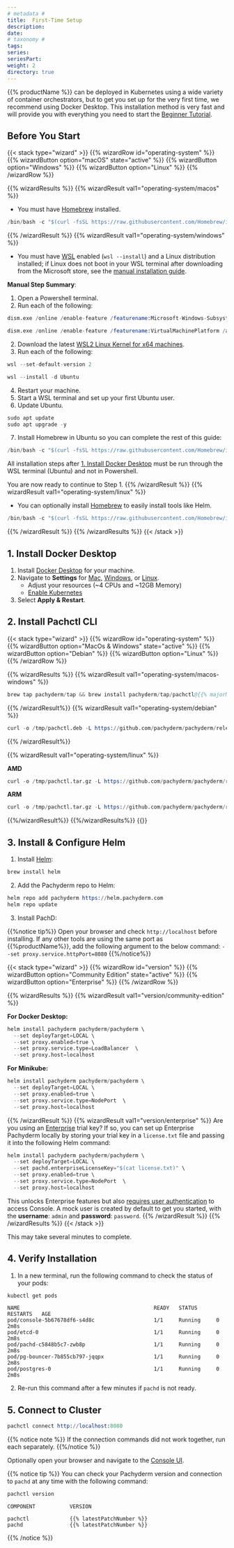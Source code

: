 ```yaml
---
# metadata # 
title:  First-Time Setup
description: 
date: 
# taxonomy #
tags: 
series:
seriesPart:
weight: 2
directory: true
---
```


{{% productName %}} can be deployed in Kubernetes using a wide variety of container orchestrators, but to get you set up for the very first time, we recommend using Docker Desktop. This installation method is very fast and will provide you with everything you need to start the [Beginner Tutorial](/{{%release%}}/get-started/beginner-tutorial). 

## Before You Start

{{< stack type="wizard" >}}
 {{% wizardRow id="operating-system" %}}
  {{% wizardButton option="macOS" state="active" %}}
  {{% wizardButton option="Windows" %}}
  {{% wizardButton option="Linux" %}}
 {{% /wizardRow %}}

{{% wizardResults %}}
 {{% wizardResult val1="operating-system/macos" %}}
  - You must have [Homebrew](https://brew.sh/) installed. 
  ```s
  /bin/bash -c "$(curl -fsSL https://raw.githubusercontent.com/Homebrew/install/HEAD/install.sh)"
  ```
 {{% /wizardResult %}}
 {{% wizardResult val1="operating-system/windows" %}}
 - You must have [WSL](https://learn.microsoft.com/en-us/windows/wsl/install) enabled (`wsl --install`) and a Linux distribution installed; if Linux does not boot in your WSL terminal after downloading from the Microsoft store, see the [manual installation guide](https://learn.microsoft.com/en-us/windows/wsl/install-manual).


**Manual Step Summary**:

1. Open a Powershell terminal.
2. Run each of the following:

```s
dism.exe /online /enable-feature /featurename:Microsoft-Windows-Subsystem-Linux /all /norestart

dism.exe /online /enable-feature /featurename:VirtualMachinePlatform /all /norestart
```
2. Download the latest [WSL2 Linux Kernel for x64 machines](https://wslstorestorage.blob.core.windows.net/wslblob/wsl_update_x64.msi).
3. Run each of the following:
```s
wsl --set-default-version 2

wsl --install -d Ubuntu 
```
4. Restart your machine.
5. Start a WSL terminal and set up your first Ubuntu user.
6. Update Ubuntu.
```s
sudo apt update
sudo apt upgrade -y
```
7. Install Homebrew in Ubuntu so you can complete the rest of this guide:
```s
/bin/bash -c "$(curl -fsSL https://raw.githubusercontent.com/Homebrew/install/HEAD/install.sh)"
```
All installation steps after [1. Install Docker Desktop](#1-install-docker-desktop) must be run through the WSL terminal (Ubuntu) and not in Powershell. 

You are now ready to continue to Step 1.
 {{% /wizardResult %}}
 {{% wizardResult val1="operating-system/linux" %}}
  - You can optionally install [Homebrew](https://brew.sh/) to easily install tools like Helm. 
```s
/bin/bash -c "$(curl -fsSL https://raw.githubusercontent.com/Homebrew/install/HEAD/install.sh)"
```
 {{% /wizardResult %}}
{{% /wizardResults %}}
{{< /stack >}}

## 1. Install Docker Desktop

1. Install [Docker Desktop](https://www.docker.com/products/docker-desktop/) for your machine.
2. Navigate to **Settings** for [Mac](https://docs.docker.com/desktop/settings/mac/), [Windows](https://docs.docker.com/desktop/settings/windows/), or [Linux](https://docs.docker.com/desktop/settings/linux/). 
   - Adjust your resources (~4 CPUs and ~12GB Memory) 
   - [Enable Kubernetes](https://docs.docker.com/desktop/kubernetes/)
3. Select **Apply & Restart**.


## 2. Install Pachctl CLI
{{< stack type="wizard" >}}
 {{% wizardRow id="operating-system" %}}
  {{% wizardButton option="MacOs & Windows" state="active" %}}
  {{% wizardButton option="Debian" %}}
  {{% wizardButton option="Linux" %}}
 {{% /wizardRow %}}

 {{% wizardResults %}}
 {{% wizardResult val1="operating-system/macos-windows" %}}
 ```s
brew tap pachyderm/tap && brew install pachyderm/tap/pachctl@{{% majorMinorNumber %}}  
```
 {{% /wizardResult%}}
 {{% wizardResult val1="operating-system/debian" %}}

```s
curl -o /tmp/pachctl.deb -L https://github.com/pachyderm/pachyderm/releases/download/v{{% latestPatchNumber %}}/pachctl_{{% latestPatchNumber %}}_amd64.deb && sudo dpkg -i /tmp/pachctl.deb
```
 {{% /wizardResult%}}

 {{% wizardResult val1="operating-system/linux" %}}

 **AMD**
 ```s
curl -o /tmp/pachctl.tar.gz -L https://github.com/pachyderm/pachyderm/releases/download/v{{%latestPatchNumber%}}/pachctl_{{%latestPatchNumber%}}_linux_amd64.tar.gz && tar -xvf /tmp/pachctl.tar.gz -C /tmp && sudo cp /tmp/pachctl_{{%latestPatchNumber%}}_linux_amd64/pachctl /usr/local/bin 
 ```
**ARM**
```s
curl -o /tmp/pachctl.tar.gz -L https://github.com/pachyderm/pachyderm/releases/download/v{{%latestPatchNumber%}}/pachctl_{{%latestPatchNumber%}}_linux_arm64.tar.gz && tar -xvf /tmp/pachctl.tar.gz -C /tmp && sudo cp /tmp/pachctl_{{%latestPatchNumber%}}_linux_arm64/pachctl /usr/local/bin 

```
 {{%/wizardResult%}}
 {{%/wizardResults%}}
 {{</stack>}}


## 3. Install & Configure Helm

1. Install [Helm](https://helm.sh/docs/intro/install/):
```s
brew install helm
```
2. Add the Pachyderm repo to Helm:
```s
helm repo add pachyderm https://helm.pachyderm.com  
helm repo update  
```
3. Install PachD: 

{{%notice tip%}}
Open your browser and check `http://localhost` before installing. If any other tools are using the same port as {{%productName%}}, add the following argument to the below command: `--set proxy.service.httpPort=8080`
{{%/notice%}}

{{< stack type="wizard" >}}
 {{% wizardRow id="version" %}}
  {{% wizardButton option="Community Edition" state="active" %}}
  {{% wizardButton option="Enterprise" %}}
 {{% /wizardRow %}}

{{% wizardResults %}}
{{% wizardResult val1="version/community-edition" %}}

**For Docker Desktop:**

```s
helm install pachyderm pachyderm/pachyderm \
  --set deployTarget=LOCAL \
  --set proxy.enabled=true \
  --set proxy.service.type=LoadBalancer  \
  --set proxy.host=localhost
```

**For Minikube:**

```s
helm install pachyderm pachyderm/pachyderm \
  --set deployTarget=LOCAL \
  --set proxy.enabled=true \
  --set proxy.service.type=NodePort  \
  --set proxy.host=localhost
```

{{% /wizardResult %}}
{{% wizardResult val1="version/enterprise" %}}
Are you using an [Enterprise](/{{%release%}}/set-up/enterprise) trial key? If so, you can set up Enterprise Pachyderm locally by storing your trial key in a `license.txt` file and passing it into the following Helm command: 

```s  
helm install pachyderm pachyderm/pachyderm \
  --set deployTarget=LOCAL \
  --set pachd.enterpriseLicenseKey="$(cat license.txt)" \
  --set proxy.enabled=true \
  --set proxy.service.type=NodePort  \
  --set proxy.host=localhost

``` 
This unlocks Enterprise features but also [requires user authentication](/{{%release%}}/set-up/connectors)  to access Console. A mock user is created by default to get you started, with the **username**: `admin` and **password**: `password`.
{{% /wizardResult %}}
{{% /wizardResults %}}
{{< /stack >}}


   This may take several minutes to complete. 

## 4. Verify Installation 

1. In a new terminal, run the following command to check the status of your pods:
 ```s
 kubectl get pods
 ```
 ```
 NAME                                           READY   STATUS      RESTARTS   AGE
pod/console-5b67678df6-s4d8c                   1/1     Running     0          2m8s
pod/etcd-0                                     1/1     Running     0          2m8s
pod/pachd-c5848b5c7-zwb8p                      1/1     Running     0          2m8s
pod/pg-bouncer-7b855cb797-jqqpx                1/1     Running     0          2m8s
pod/postgres-0                                 1/1     Running     0          2m8s
 ```
2. Re-run this command after a few minutes if `pachd` is not ready.

## 5. Connect to Cluster

```s
pachctl connect http://localhost:8080 
```
{{% notice note %}}
If the connection commands did not work together, run each separately.
{{%/notice %}}

Optionally open your browser and navigate to the [Console UI](http://localhost).

{{% notice tip %}}
You can check your Pachyderm version and connection to `pachd` at any time with the following command:
   ```s
   pachctl version
   ```
   ```
   COMPONENT           VERSION  

   pachctl             {{% latestPatchNumber %}}  
   pachd               {{% latestPatchNumber %}}  
   ```
{{% /notice %}}
